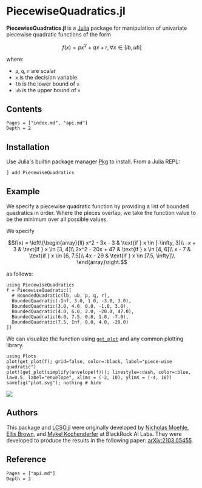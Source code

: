 # PiecewiseQuadratics.jl

**PiecewiseQuadratics.jl** is a [Julia](http://julialang.org) package for manipulation of univariate piecewise quadratic functions of the form
```math
f(x) = p x^2 + q x + r, ∀ x ∈ [lb, ub]
```
where:
* `p`, `q`, `r` are scalar
* `x` is the decision variable
* `lb` is the lower bound of `x`
* `ub` is the upper bound of `x`


## Contents

```@contents
Pages = ["index.md", "api.md"]
Depth = 2
```


## Installation
Use Julia's builtin package manager [Pkg](https://docs.julialang.org/en/v1/stdlib/Pkg/) to install.
From a Julia REPL:
```Julia
] add PiecewiseQuadratics
```

## Example
We specify a piecewise quadratic function by providing a list of bounded quadratics in order. Where the pieces overlap, we take the function value to be the minimum over all possible values.

We specify

```math
f(x) = \left\{\begin{array}{ll}
  x^2 - 3x - 3 & \text{if } x \in [-\infty, 3]\\
  -x + 3 & \text{if } x \in [3, 4]\\
  2x^2 - 20x + 47 & \text{if } x \in [4, 6]\\
  x - 7 & \text{if } x \in [6, 7.5]\\
  4x - 29 & \text{if } x \in [7.5, \infty]\\
\end{array}\right.
```

as follows:

```@example 1
using PiecewiseQuadratics
f = PiecewiseQuadratic([
  # BoundedQuadratic(lb, ub, p, q, r),
  BoundedQuadratic(-Inf, 3.0, 1.0, -3.0, 3.0),
  BoundedQuadratic(3.0, 4.0, 0.0, -1.0, 3.0),
  BoundedQuadratic(4.0, 6.0, 2.0, -20.0, 47.0),
  BoundedQuadratic(6.0, 7.5, 0.0, 1.0, -7.0),
  BoundedQuadratic(7.5, Inf, 0.0, 4.0, -29.0)
])
```

We can visualize the function using [`get_plot`](@ref) and any common plotting library.
```@example 1
using Plots
plot(get_plot(f); grid=false, color=:black, label="piece-wise quadratic")
plot!(get_plot(simplify(envelope(f))); linestyle=:dash, color=:blue, la=0.5, label="envelope", xlims = (-2, 10), ylims = (-4, 18))
savefig("plot.svg"); nothing # hide
```

![](plot.svg)


## Authors
This package and [LCSO.jl](https://github.com/JuliaFirstOrder/LCSO.jl) were originally developed by [Nicholas Moehle](https://www.nicholasmoehle.com/), [Ellis Brown](http://ellisbrown.github.io), and [Mykel Kochenderfer](https://mykel.kochenderfer.com/) at BlackRock AI Labs.  They were developed to produce the results in the following paper: [arXiv:2103.05455](https://arxiv.org/abs/2103.05455).


## Reference
```@contents
Pages = ["api.md"]
Depth = 3
```
